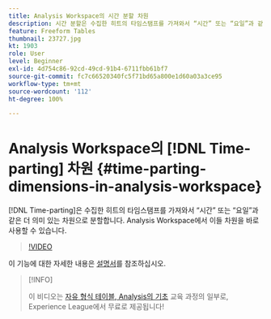 ```yaml
---
title: Analysis Workspace의 시간 분할 차원
description: 시간 분할은 수집한 히트의 타임스탬프를 가져와서 “시간” 또는 “요일”과 같은 더 의미 있는 차원으로 분할합니다. Analysis Workspace에서 이들 차원을 바로 사용할 수 있습니다.
feature: Freeform Tables
thumbnail: 23727.jpg
kt: 1903
role: User
level: Beginner
exl-id: 4d754c86-92cd-49cd-91b4-6711fbb61bf7
source-git-commit: fc7c66520340fc5f71bd65a800e1d60a03a3ce95
workflow-type: tm+mt
source-wordcount: '112'
ht-degree: 100%

---
```


# Analysis Workspace의 [!DNL Time-parting] 차원 {#time-parting-dimensions-in-analysis-workspace}

[!DNL Time-parting]은 수집한 히트의 타임스탬프를 가져와서 “시간” 또는 “요일”과 같은 더 의미 있는 차원으로 분할합니다. Analysis Workspace에서 이들 차원을 바로 사용할 수 있습니다.

>[!VIDEO](https://video.tv.adobe.com/v/23727/?quality=12&learn=on)

이 기능에 대한 자세한 내용은 [설명서](https://experienceleague.adobe.com/docs/analytics/analyze/analysis-workspace/components/dimensions/time-parting-dimensions.html?lang=ko)를 참조하십시오.

>[!INFO]
>
> 이 비디오는 [자유 형식 테이블, Analysis의 기초](https://experienceleague.adobe.com/?recommended=Analytics-U-1-2020.3) 교육 과정의 일부로, Experience League에서 무료로 제공됩니다!
